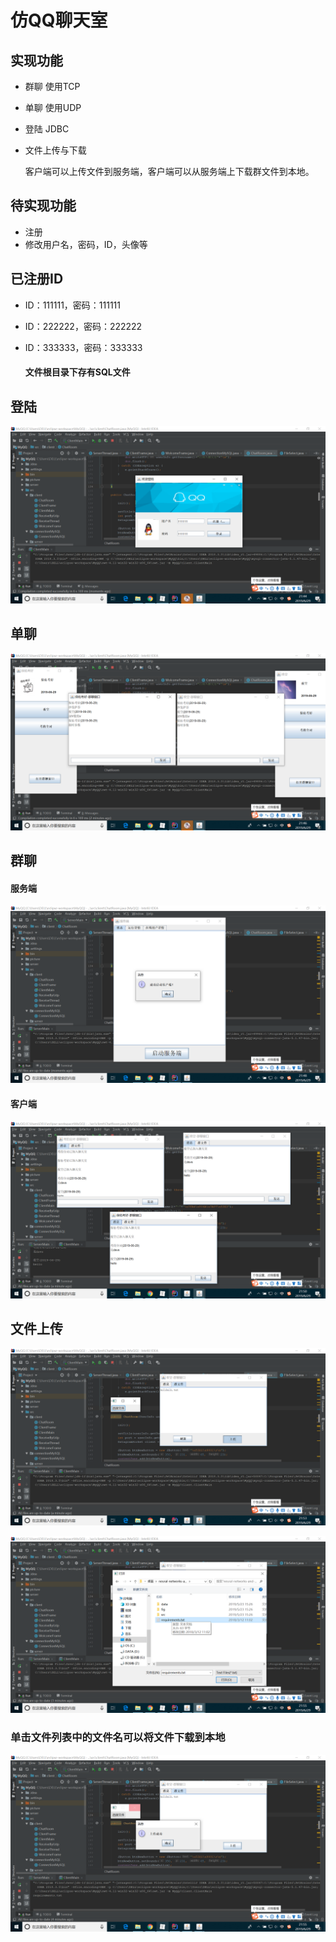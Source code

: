 # 仿QQ聊天室

## 实现功能

- 群聊  使用TCP

- 单聊  使用UDP

- 登陆  JDBC

- 文件上传与下载

  客户端可以上传文件到服务端，客户端可以从服务端上下载群文件到本地。



## 待实现功能

- 注册
- 修改用户名，密码，ID，头像等



## 已注册ID

- ID：111111，密码：111111

- ID：222222，密码：222222

- ID：333333，密码：333333

  #### 文件根目录下存有SQL文件



## 登陆


![1561815885867](https://github.com/ZSZ2018211261/QQ/blob/master/picture/1561815885867.png)



## 单聊


![1561816080450](https://github.com/ZSZ2018211261/QQ/blob/master/picture/1561816080450.png)



## 群聊

#### 服务端


![1561816140083](https://github.com/ZSZ2018211261/QQ/blob/master/picture/1561816140083.png)



#### 客户端



![1561816257822](https://github.com/ZSZ2018211261/QQ/blob/master/picture/1561816257822.png)



## 文件上传


![1561816466393](https://github.com/ZSZ2018211261/QQ/blob/master/picture/1561816466393.png)



![1561816504880](https://github.com/ZSZ2018211261/QQ/blob/master/picture/1561816504880.png)



### 单击文件列表中的文件名可以将文件下载到本地

![1561816540268](https://github.com/ZSZ2018211261/QQ/blob/master/picture/1561816540268.png)






